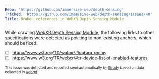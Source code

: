 ```yaml
---
Repo: 'https://github.com/immersive-web/depth-sensing'
Tracked: 'https://github.com/immersive-web/depth-sensing/issues/40'
Title: Broken references in WebXR Depth Sensing Module
---
```


While crawling [WebXR Depth Sensing Module](https://immersive-web.github.io/depth-sensing/), the following links to other specifications were detected as pointing to non-existing anchors, which should be fixed:
* [ ] https://www.w3.org/TR/webxr/#feature-policy
* [ ] https://www.w3.org/TR/webxr/#xr-device-list-of-enabled-features

<sub>This issue was detected and reported semi-automatically by [Strudy](https://github.com/w3c/strudy/) based on data collected in [webref](https://github.com/w3c/webref/).</sub>
